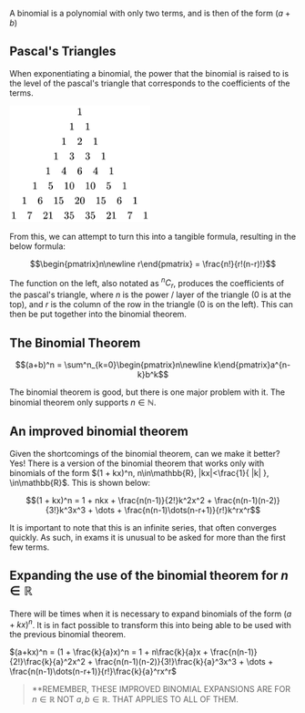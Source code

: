 A binomial is a polynomial with only two terms, and is then of the form $(a + b)$

## Pascal's Triangles
When exponentiating a binomial, the power that the binomial is raised to is the level of the pascal's triangle that corresponds to the coefficients of the terms.

![Pascal's Triangle](./../../Images/PascalsTriangle.png)

From this, we can attempt to turn this into a tangible formula, resulting in the below formula:

$$\begin{pmatrix}n\newline r\end{pmatrix} = \frac{n!}{r!(n-r)!}$$

The function on the left, also notated as $^nC_r$, produces the coefficients of the pascal's triangle, where $n$ is the power / layer of the triangle (0 is at the top), and $r$ is the column of the row in the triangle (0 is on the left). This can then be put together into the binomial theorem.

## The Binomial Theorem
$$(a+b)^n = \sum^n_{k=0}\begin{pmatrix}n\newline k\end{pmatrix}a^{n-k}b^k$$

The binomial theorem is good, but there is one major problem with it. The binomial theorem only supports $n \in \mathbb{N}$. 

## An improved binomial theorem
Given the shortcomings of the binomial theorem, can we make it better? Yes! There is a version of the binomial theorem that works only with binomials of the form $(1 + kx)^n, n\in\mathbb{R}, |kx|<\frac{1}{ |k| }, \in\mathbb{R}$. This is shown below:

$$(1 + kx)^n = 1 + nkx + \frac{n(n-1)}{2!}k^2x^2 + \frac{n(n-1)(n-2)}{3!}k^3x^3 + \dots + \frac{n(n-1)\dots(n-r+1)}{r!}k^rx^r$$

It is important to note that this is an infinite series, that often converges quickly. As such, in exams it is unusual to be asked for more than the first few terms.

## Expanding the use of the binomial theorem for $n\in\mathbb{R}$
There will be times when it is necessary to expand binomials of the form $(a+kx)^n$. It is in fact possible to transform this into being able to be used with the previous binomial theorem.

$(a+kx)^n = (1 + \frac{k}{a}x)^n = 1 + n\frac{k}{a}x + \frac{n(n-1)}{2!}\frac{k}{a}^2x^2 + \frac{n(n-1)(n-2)}{3!}\frac{k}{a}^3x^3 + \dots + \frac{n(n-1)\dots(n-r+1)}{r!}\frac{k}{a}^rx^r$

> **REMEMBER, THESE IMPROVED BINOMIAL EXPANSIONS ARE FOR $n \in\mathbb{R}$ NOT $a,b \in\mathbb{R}$. THAT APPLIES TO ALL OF THEM. 